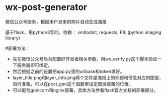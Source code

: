# wx-post-generator
微信公众号服务，根据用户发来的照片自动生成海报


基于flask，用python3写的，依赖：
xmltodict, requests, PIL (python imaging library)


#部署方法：

- 先在微信公众号后台配置好开发者相关参数，用wx_verify.py这个脚本验证一下服务器即可绑定。
- 然后根据之前的设置把app.py里的urlbase和token填好。
- layer_title.png和layer_info.png两个文件是海报上的标题和信息对应的图层，自行准备，可以在post_gen这个函数里设定图层放置的位置。
- 可以配合gunicorn和nginx部署，具体方法参看flask官方文档的部署部分。
